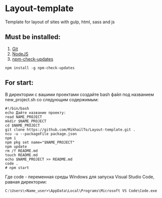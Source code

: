 # Layout-template
Template for layout of sites with gulp, html, sass and js

## Must be installed:
1. [Git](https://git-scm.com/downloads)
2. [NodeJS](https://nodejs.org/en/download)
3. [npm-check-updates](https://www.npmjs.com/package/npm-check-updates)
```
npm install -g npm-check-updates
```
## For start:
В директории с вашими проектами создайте bash файл под названием new_project.sh со следующим содержимым:
```
#!/bin/bash
echo Дайте название проекту:
read NAME_PROJECT
mkdir $NAME_PROJECT
cd $NAME_PROJECT
git clone https://github.com/MikhailTo/Layout-template.git .
ncu -u --packageFile package.json
npm i
npm pkg set name="$NAME_PROJECT"
npm update
rm /f README.md
touch README.md
echo $NAME_PROJECT >> README.md 
code .
# npm start

```
Где code - переменная среды Windows для запуска Visual Studio Code, равная директории: 
```
C:\Users\<Name_user>\AppData\Local\Programs\Microsoft VS Code\Code.exe
```
